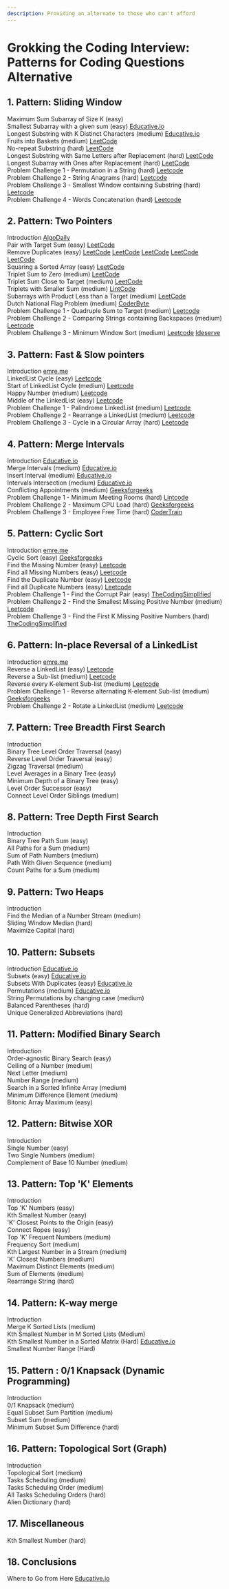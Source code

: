 ```yaml
---
description: Providing an alternate to those who can't afford
---
```


# Grokking the Coding Interview: Patterns for Coding Questions Alternative

## 1. Pattern: Sliding Window 

  
Maximum Sum Subarray of Size K \(easy\)   
Smallest Subarray with a given sum \(easy\) [Educative.io](https://www.educative.io/courses/grokking-the-coding-interview/7XMlMEQPnnQ)  
Longest Substring with K Distinct Characters \(medium\) [Educative.io](https://www.educative.io/courses/grokking-the-coding-interview/YQQwQMWLx80)  
Fruits into Baskets \(medium\) [LeetCode](https://leetcode.com/problems/fruit-into-baskets/)  
No-repeat Substring \(hard\) [LeetCode](https://leetcode.com/problems/longest-substring-without-repeating-characters/)   
Longest Substring with Same Letters after Replacement \(hard\) [LeetCode](https://leetcode.com/problems/longest-repeating-character-replacement/)  
Longest Subarray with Ones after Replacement \(hard\) [LeetCode](https://leetcode.com/problems/max-consecutive-ones-iii/)  
Problem Challenge 1 - Permutation in a String \(hard\) [Leetcode](https://leetcode.com/problems/permutation-in-string/)  
Problem Challenge 2 - String Anagrams \(hard\) [Leetcode](https://leetcode.com/problems/find-all-anagrams-in-a-string/)   
Problem Challenge 3 - Smallest Window containing Substring \(hard\) [Leetcode](https://leetcode.com/problems/minimum-window-substring/)   
Problem Challenge 4 - Words Concatenation \(hard\) [Leetcode](https://leetcode.com/problems/substring-with-concatenation-of-all-words/)   


## 2. Pattern: Two Pointers 

Introduction [AlgoDaily](https://www.algodaily.com/lessons/using-the-two-pointer-technique)  
Pair with Target Sum \(easy\) [LeetCode](https://leetcode.com/problems/two-sum/)  
Remove Duplicates \(easy\) [LeetCode](https://leetcode.com/problems/remove-duplicates-from-sorted-list/) [LeetCode](https://leetcode.com/problems/remove-duplicates-from-sorted-list-ii/) [LeetCode](https://leetcode.com/problems/remove-duplicates-from-sorted-array-ii/) [LeetCode](https://leetcode.com/problems/find-the-duplicate-number/) [LeetCode](https://leetcode.com/problems/duplicate-zeros/)  
Squaring a Sorted Array \(easy\) [LeetCode](https://leetcode.com/problems/squares-of-a-sorted-array/)  
Triplet Sum to Zero \(medium\) [LeetCode](https://leetcode.com/problems/3sum/)  
Triplet Sum Close to Target \(medium\) [LeetCode](https://leetcode.com/problems/3sum-closest/)  
Triplets with Smaller Sum \(medium\) [LintCode](https://www.lintcode.com/problem/3sum-smaller/description)  
Subarrays with Product Less than a Target \(medium\) [LeetCode](https://leetcode.com/problems/subarray-product-less-than-k/)  
Dutch National Flag Problem \(medium\) [CoderByte](https://coderbyte.com/algorithm/dutch-national-flag-sorting-problem)  
Problem Challenge 1 - Quadruple Sum to Target \(medium\) [Leetcode](https://leetcode.com/problems/4sum/)   
 Problem Challenge 2 - Comparing Strings containing Backspaces \(medium\) [Leetcode](https://leetcode.com/problems/backspace-string-compare/)   
 Problem Challenge 3 - Minimum Window Sort \(medium\) [Leetcode](https://leetcode.com/problems/shortest-unsorted-continuous-subarray/) [Ideserve](https://www.ideserve.co.in/learn/minimum-length-subarray-sorting-which-results-in-sorted-array)   


## 3. Pattern: Fast & Slow pointers 

Introduction [emre.me](https://emre.me/coding-patterns/fast-slow-pointers/)  
LinkedList Cycle \(easy\) [Leetcode](https://leetcode.com/problems/linked-list-cycle/)  
Start of LinkedList Cycle \(medium\) [Leetcode](https://leetcode.com/problems/linked-list-cycle-ii/)  
Happy Number \(medium\) [Leetcode](https://leetcode.com/problems/happy-number/)  
Middle of the LinkedList \(easy\) [Leetcode](https://leetcode.com/problems/middle-of-the-linked-list/)  
Problem Challenge 1 - Palindrome LinkedList \(medium\) [Leetcode](https://leetcode.com/problems/palindrome-linked-list/)  
Problem Challenge 2 - Rearrange a LinkedList \(medium\) [Leetcode](https://leetcode.com/problems/reorder-list/)  
Problem Challenge 3 - Cycle in a Circular Array \(hard\) [Leetcode](https://leetcode.com/problems/circular-array-loop/)

## 4. Pattern: Merge Intervals 

Introduction [Educative.io](https://www.educative.io/courses/grokking-the-coding-interview/3YVYvogqXpA)  
Merge Intervals \(medium\) [Educative.io](https://www.educative.io/courses/grokking-the-coding-interview/3jyVPKRA8yx)  
Insert Interval \(medium\) [Educative.io](https://www.educative.io/courses/grokking-the-coding-interview/3jKlyNMJPEM)  
Intervals Intersection \(medium\) [Educative.io](https://www.educative.io/courses/grokking-the-coding-interview/JExVVqRAN9D)  
Conflicting Appointments \(medium\) [Geeksforgeeks](https://www.geeksforgeeks.org/check-if-any-two-intervals-overlap-among-a-given-set-of-intervals/)  
Problem Challenge 1 - Minimum Meeting Rooms \(hard\) [Lintcode](https://www.lintcode.com/problem/meeting-rooms-ii/)  
Problem Challenge 2 - Maximum CPU Load \(hard\) [Geeksforgeeks](https://www.geeksforgeeks.org/maximum-cpu-load-from-the-given-list-of-jobs/)  
Problem Challenge 3 - Employee Free Time \(hard\) [CoderTrain](https://www.codertrain.co/employee-free-time)

## 5. Pattern: Cyclic Sort 

Introduction [emre.me](https://emre.me/coding-patterns/cyclic-sort/)  
Cyclic Sort \(easy\) [Geeksforgeeks](https://www.geeksforgeeks.org/sort-an-array-which-contain-1-to-n-values-in-on-using-cycle-sort/)  
Find the Missing Number \(easy\) [Leetcode](https://leetcode.com/problems/missing-number/)  
Find all Missing Numbers \(easy\) [Leetcode](https://leetcode.com/problems/find-all-numbers-disappeared-in-an-array/)  
Find the Duplicate Number \(easy\) [Leetcode](https://leetcode.com/problems/find-the-duplicate-number/)  
Find all Duplicate Numbers \(easy\) [Leetcode](https://leetcode.com/problems/find-all-duplicates-in-an-array/)  
Problem Challenge 1 - Find the Corrupt Pair \(easy\) [TheCodingSimplified](https://thecodingsimplified.com/find-currupt-pair/)  
Problem Challenge 2 - Find the Smallest Missing Positive Number \(medium\) [Leetcode](https://leetcode.com/problems/first-missing-positive/)  
Problem Challenge 3 - Find the First K Missing Positive Numbers \(hard\) [TheCodingSimplified](https://thecodingsimplified.com/find-the-first-k-missing-positive-number/)

## 6. Pattern: In-place Reversal of a LinkedList 

Introduction [emre.me](https://emre.me/coding-patterns/in-place-reversal-of-a-linked-list/)   
 Reverse a LinkedList \(easy\) [Leetcode](https://leetcode.com/problems/reverse-linked-list/)   
 Reverse a Sub-list \(medium\) [Leetcode](https://leetcode.com/problems/reverse-linked-list-ii/)   
 Reverse every K-element Sub-list \(medium\) [Leetcode](https://leetcode.com/problems/reverse-nodes-in-k-group/)   
 Problem Challenge 1 - Reverse alternating K-element Sub-list \(medium\) [Geeksforgeeks](https://www.geeksforgeeks.org/reverse-alternate-k-nodes-in-a-singly-linked-list/)   
 Problem Challenge 2 - Rotate a LinkedList \(medium\) [Leetcode](https://leetcode.com/problems/rotate-list/)   


## 7. Pattern: Tree Breadth First Search 

Introduction  
 Binary Tree Level Order Traversal \(easy\)  
 Reverse Level Order Traversal \(easy\)  
 Zigzag Traversal \(medium\)  
 Level Averages in a Binary Tree \(easy\)  
 Minimum Depth of a Binary Tree \(easy\)  
 Level Order Successor \(easy\)  
 Connect Level Order Siblings \(medium\)  


## 8. Pattern: Tree Depth First Search 

Introduction  
 Binary Tree Path Sum \(easy\)  
 All Paths for a Sum \(medium\)  
 Sum of Path Numbers \(medium\)  
 Path With Given Sequence \(medium\)  
 Count Paths for a Sum \(medium\)  


## 9. Pattern: Two Heaps 

Introduction  
 Find the Median of a Number Stream \(medium\)  
 Sliding Window Median \(hard\)  
 Maximize Capital \(hard\)  


## 10. Pattern: Subsets 

Introduction [Educative.io](https://www.educative.io/courses/grokking-the-coding-interview/R87WmWYrELz)  
 Subsets \(easy\) [Educative.io](https://www.educative.io/courses/grokking-the-coding-interview/gx2OqlvEnWG)  
 Subsets With Duplicates \(easy\) [Educative.io](https://www.educative.io/courses/grokking-the-coding-interview/7npk3V3JQNr)  
 Permutations \(medium\) [Educative.io](https://www.educative.io/courses/grokking-the-coding-interview/B8R83jyN3KY)  
 String Permutations by changing case \(medium\)  
 Balanced Parentheses \(hard\)  
 Unique Generalized Abbreviations \(hard\)  


## 11. Pattern: Modified Binary Search 

Introduction  
 Order-agnostic Binary Search \(easy\)  
 Ceiling of a Number \(medium\)  
 Next Letter \(medium\)  
 Number Range \(medium\)  
 Search in a Sorted Infinite Array \(medium\)  
 Minimum Difference Element \(medium\)  
 Bitonic Array Maximum \(easy\)  


## 12. Pattern: Bitwise XOR 

Introduction  
 Single Number \(easy\)  
 Two Single Numbers \(medium\)  
 Complement of Base 10 Number \(medium\)  


## 13. Pattern: Top 'K' Elements 

Introduction  
 Top 'K' Numbers \(easy\)  
 Kth Smallest Number \(easy\)  
 'K' Closest Points to the Origin \(easy\)  
 Connect Ropes \(easy\)  
 Top 'K' Frequent Numbers \(medium\)  
 Frequency Sort \(medium\)  
 Kth Largest Number in a Stream \(medium\)  
 'K' Closest Numbers \(medium\)  
 Maximum Distinct Elements \(medium\)  
 Sum of Elements \(medium\)  
 Rearrange String \(hard\)  


## 14. Pattern: K-way merge 

Introduction  
 Merge K Sorted Lists \(medium\)  
 Kth Smallest Number in M Sorted Lists \(Medium\)  
 Kth Smallest Number in a Sorted Matrix \(Hard\) [Educative.io](https://www.educative.io/courses/grokking-the-coding-interview/x1NJVYKNvqz)  
 Smallest Number Range \(Hard\)  


## 15. Pattern : 0/1 Knapsack \(Dynamic Programming\) 

Introduction  
 0/1 Knapsack \(medium\)  
 Equal Subset Sum Partition \(medium\)  
 Subset Sum \(medium\)  
 Minimum Subset Sum Difference \(hard\)  


## 16. Pattern: Topological Sort \(Graph\) 

Introduction  
 Topological Sort \(medium\)  
 Tasks Scheduling \(medium\)  
 Tasks Scheduling Order \(medium\)  
 All Tasks Scheduling Orders \(hard\)  
 Alien Dictionary \(hard\)  


## 17. Miscellaneous 

Kth Smallest Number \(hard\)  


## 18. Conclusions 

Where to Go from Here [Educative.io](https://www.educative.io/courses/grokking-the-coding-interview/gx3j14p5Y3Y)

